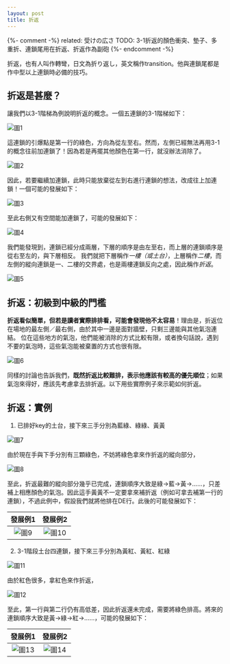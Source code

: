 ```yaml
---
layout: post
title: 折返
---
```

{%- comment -%}
related:
受けの広さ
TODO:
3-1折返的顏色衝突、墊子、多重折、連鎖尾用在折返、折返作為副砲
{%- endcomment -%}

折返，也有人叫作轉彎，日文為折り返し，英文稱作transition。他與連鎖尾都是作中型以上連鎖時必備的技巧。

## 折返是甚麼？

讓我們以3-1階梯為例說明折返的概念。一個五連鎖的3-1階梯如下：

![圖1](https://i.imgur.com/t8hElDi.png)

這連鎖的引爆點是第一行的綠色，方向為從左至右。然而，左側已經無法再用3-1的概念往前加連鎖了！因為若是再擺其他顏色在第一行，就沒辦法消除了。

![圖2](https://i.imgur.com/yResXPP.png)

因此，若要繼續加連鎖，此時只能放棄從左到右進行連鎖的想法，改成往上加連鎖！一個可能的發展如下：

![圖3](https://i.imgur.com/SptTxBN.png)

至此右側又有空間能加連鎖了，可能的發展如下：

![圖4](https://i.imgur.com/sg3RLx8.png)

我們能發現到，連鎖已經分成兩層，下層的順序是由左至右，而上層的連鎖順序是從右至左的，與下層相反。
我們就把下層稱作*一樓（或土台）*，上層稱作*二樓*，而左側的縱向連鎖是一、二樓的交界處，也是兩樓連鎖反向之處，因此稱作*折返*。

![圖5](https://i.imgur.com/Gbujhc7.png)

## 折返：初級到中級的門檻

**折返看似簡單，但若是讀者實際排排看，可能會發現他不太容易**！理由是，折返位在場地的最左側／最右側，由於其中一邊是面對牆壁，只剩三邊能與其他氣泡連結。
位在這些地方的氣泡，他們能被消除的方式比較有限，或者換句話說，遇到不要的氣泡時，這些氣泡能被棄置的方式也很有限。

![圖6](https://i.imgur.com/eKBKRuD.png)

同樣的討論也告訴我們，**既然折返比較難排，表示他應該有較高的優先順位**；如果氣泡來得好，應該先考慮拿去排折返。以下用些實際例子來示範如何折返。

## 折返：實例

1. 已排好key的土台，接下來三手分別為藍綠、綠綠、黃黃

![圖7](https://i.imgur.com/9J9ewi5.png)

由於現在手與下手分別有三顆綠色，不妨將綠色拿來作折返的縱向部分，

![圖8](https://i.imgur.com/KLO4HUK.png)

至此，折返最難的縱向部分幾乎已完成，連鎖順序大致是綠→藍→黃→……，只差補上相應顏色的氣泡。因此這手黃黃不一定要拿來補折返（例如可拿去補第一行的連鎖），不過此例中，假設我們就將他排在DE行。此後的可能發展如下：

|發展例1|發展例2|
|:----------:|:----------:|
|![圖9](https://i.imgur.com/qAUcD6C.png)|![圖10](https://i.imgur.com/lzkpbB0.png)|

2. 3-1階段土台四連鎖，接下來三手分別為黃紅、黃紅、紅綠

![圖11](https://i.imgur.com/6E8yfm6.png)

由於紅色很多，拿紅色來作折返，

![圖12](https://i.imgur.com/vlqsQ2S.png)

至此，第一行與第二行仍有高低差，因此折返還未完成，需要將綠色排高。將來的連鎖順序大致是黃→綠→紅→……，可能的發展如下：

|發展例1|發展例2|
|:----------:|:----------:|
|![圖13](https://i.imgur.com/mQZDjTb.png)|![圖14](https://i.imgur.com/RVSLXWB.png)|
